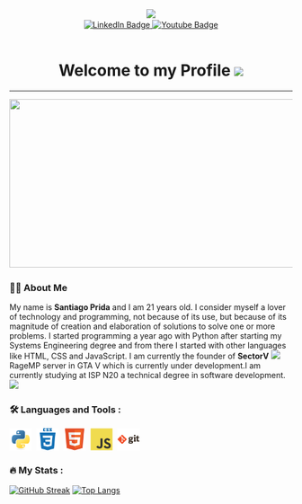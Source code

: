 <div id="header" align="center">
  <img src="https://media.giphy.com/media/M9gbBd9nbDrOTu1Mqx/giphy.gif" width="100"/>
</div>
<div id="badges" align="center">
  <a href="[your-linkedin-URL](https://www.linkedin.com/in/santiago-prida-1bb015130/)">
    <img src="https://img.shields.io/badge/LinkedIn-blue?style=for-the-badge&logo=linkedin&logoColor=white" alt="LinkedIn Badge"/>
  </a>
  <a href="[your-instagram-URL](https://www.instagram.com/saantyp)">
    <img src="https://img.shields.io/badge/Instagram-red?style=for-the-badge&logo=instagram&logoColor=white" alt="Youtube Badge"/>
  </a>
</div>
<div id="counter" align="center">
  <img src="https://komarev.com/ghpvc/?username=PantuflaGaming&style=flat-square&color=blue" alt=""/>
</div>
<h1 align="center">
  Welcome to my Profile <img src="https://media.giphy.com/media/v1.Y2lkPTc5MGI3NjExMGJjN2Y5YjY3NDMyMjY4YTFiMGNlNTc0YjBiZThhMmNjYzNiZjA5OCZlcD12MV9pbnRlcm5hbF9naWZzX2dpZklkJmN0PXM/hvRJCLFzcasrR4ia7z/giphy.gif" width="30px"/>
</h1>

---

<div align="center">
  <img src="https://media.giphy.com/media/dWesBcTLavkZuG35MI/giphy.gif" width="600" height="300"/>
</div>

### :woman_technologist: About Me 
My name is **Santiago Prida** and I am 21 years old. I consider myself a lover of technology and programming, not because of its use, but because of its magnitude of creation and elaboration of solutions to solve one or more problems.
I started programming a year ago with Python after starting my Systems Engineering degree and from there I started with other languages like HTML, CSS and JavaScript. I am currently the founder of **SectorV** <img src="https://imgur.com/PsaLhGo.png" width="20"> RageMP server in GTA V which is currently under development.I am currently studying at ISP N20 a technical degree in software development.<img src="https://imgur.com/lkOK5pQ.png">

### :hammer_and_wrench: Languages and Tools :
<div>
  <img src="https://github.com/devicons/devicon/blob/master/icons/python/python-original.svg"  title="Python" alt="Python" width="40" height="40"/>&nbsp;
  <img src="https://github.com/devicons/devicon/blob/master/icons/css3/css3-plain-wordmark.svg"  title="CSS3" alt="CSS" width="40" height="40"/>&nbsp;
  <img src="https://github.com/devicons/devicon/blob/master/icons/html5/html5-original.svg" title="HTML5" alt="HTML" width="40" height="40"/>&nbsp;
  <img src="https://github.com/devicons/devicon/blob/master/icons/javascript/javascript-original.svg" title="JavaScript" alt="JavaScript" width="40" height="40"/>&nbsp;
  <img src="https://github.com/devicons/devicon/blob/master/icons/git/git-original-wordmark.svg" title="Git" **alt="Git" width="40" height="40"/>
</div>

### :fire: My Stats :
[![GitHub Streak](http://github-readme-streak-stats.herokuapp.com?user=PantuflaGaming&theme=dracula&border_radius=10&date_format=j%20M%5B%20Y%5D&mode=weekly)](https://git.io/streak-stats) [![Top Langs](https://github-readme-stats.vercel.app/api/top-langs/?username=PantuflaGaming&langs_count=10&theme=dracula&border_radius=10)](https://github.com/anuraghazra/github-readme-stats)

<!--
**PantuflaGaming/PantuflaGaming** is a ✨ _special_ ✨ repository because its `README.md` (this file) appears on your GitHub profile.

Here are some ideas to get you started:

- 🔭 I’m currently working on ...
- 🌱 I’m currently learning ...
- 👯 I’m looking to collaborate on ...
- 🤔 I’m looking for help with ...
- 💬 Ask me about ...
- 📫 How to reach me: ...
- 😄 Pronouns: ...
- ⚡ Fun fact: ...
-->
